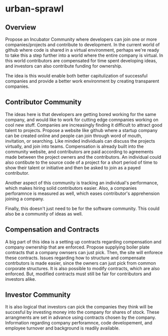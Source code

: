 # urban-sprawl

## Overview
Propose an Incubator Community where developers can join one or more companies/projects and contribute to development. In the current world of github where code is shared in a virtual environment, perhaps we're ready to take this a step further into a world where the entire company is virtual. In this world contributors are compensated for time spent developing ideas, and investors can also contribute funding for ownership.

The idea is this would enable both better capitulization of successful companies and provide a better work environment by creating transparent companies. 

## Contributor Community
The ideas here is that developers are getting bored working for the same company, and would like to work for cutting edge comnpanies working on cool new stuff. Companies are increasingly finding it difficult to attract good talent to projects. Propose a website like github where a startup company can be created online and people can join through word of mouth, invitation, or searching. Like minded individuals can discuss the projects virtually, and join into teams. Compensation is already built into the community website, and contributors are paid according to agreements made between the project owners and the contributors. An individual could also contibute to the source code of a project for a short period of time to show their talent or initiative and then be asked to join as a payed contributor.

Another aspect of this community is tracking an individual's performance, which makes hiring solid contributors easier. Also, a companies perforamnce is measured as well, which eases contributor's apprehension joining a company.

Finally, this doesn't just need to be for the software community. This could also be a community of ideas as well.

## Compensation and Contracts
A big part of this idea is a setting up contracts regarding compensation and company ownership that are enforced. Propose supplying boiler plate contracts that a company ownsers can just pick. Then, the site will enforece these contracts. Issues regarding how to structure and compensate contrbutors is made easier, since the owners can just pick from common corporate structures. It is also possible to modify contracts, which are also enforced. But, modified contracts must still be fair for contributors and investors alike.

## Investor Community
It is also logical that investors can pick the companies they think will be succesful by investing money into the company for shares of stock. These arrangments are set in advance using contracts chosen by the company. Information regarding company perforamnce, code developement, and employee turnover and background is readily available.
